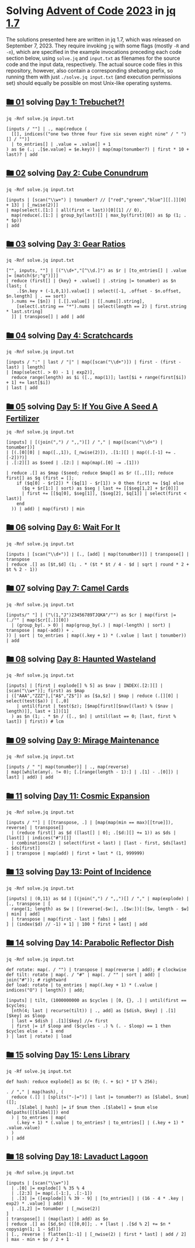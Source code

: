 # Solving [Advent of Code](https://adventofcode.com/) [2023](https://adventofcode.com/2023/) in [jq](https://jqlang.github.io/jq/) [1.7](https://github.com/jqlang/jq/releases/tag/jq-1.7)

The solutions presented here are written in
jq 1.7, which was released on September 7, 2023. They require
invoking `jq` with some flags (mostly `-R` and `-n`), which are
specified in the example invocations preceding each code section
below, using `solve.jq` and `input.txt` as filenames for the
source code and the input data, respectively. The actual source
code files in this repository, however, also contain a corresponding
shebang prefix, so running them with just `./solve.jq input.txt`
(and execution permissions set) should equally be possible on
most Unix-like operating systems.

## [🖿 01](01) solving [Day 1: Trebuchet?!](https://adventofcode.com/2023/day/1)
`jq -Rnf solve.jq input.txt`
```jq
[inputs / ""] | ., map(reduce (
  [[], indices(("one two three four five six seven eight nine" / " ")[] / "")]
  | to_entries[] | .value = .value[] + 1
) as $e (.; .[$e.value] = $e.key)) | map(map(tonumber?) | first * 10 + last)? | add
```

## [🖿 02](02) solving [Day 2: Cube Conundrum](https://adventofcode.com/2023/day/2)
`jq -Rnf solve.jq input.txt`
```jq
[inputs | [scan("\\w+") | tonumber? // ["red","green","blue"][[.]][0] + 13] | [_nwise(2)]]
| map(select(.[1:] | all(first < last))[0][1] // 0),
  map(reduce(.[1:] | group_by(last)[] | max_by(first)[0]) as $p (1; . * $p))
| add
```

## [🖿 03](03) solving [Day 3: Gear Ratios](https://adventofcode.com/2023/day/3)
`jq -Rnf solve.jq input.txt`
```jq
["", inputs, ""] | [("\\d+","[^\\d.]") as $r | [to_entries[] | .value |= [match($r;"g")]]]
| reduce (first[] | {key} + .value[] | .string |= tonumber) as $n (last; (
    .[$n.key + (-1,0,1)].value[] | select([-1, .offset - $n.offset, $n.length] | . == sort)
  ).nums += [$n]) | [.[].value[] | [[.nums[].string],
    [select(.string == "*").nums | select(length == 2) | first.string * last.string]
  ]] | transpose[] | add | add
```

## [🖿 04](04) solving [Day 4: Scratchcards](https://adventofcode.com/2023/day/4)
`jq -Rnf solve.jq input.txt`
```jq
[inputs / ":" | last / "|" | map([scan("\\d+")]) | first - (first - last) | length]
| [map(select(. > 0) - 1 | exp2)],
  reduce range(length) as $i ([., map(1)]; last[$i + range(first[$i]) + 1] += last[$i])
| last | add
```

## [🖿 05](05) solving [Day 5: If You Give A Seed A Fertilizer](https://adventofcode.com/2023/day/5)
`jq -Rnf solve.jq input.txt`
```jq
[inputs] | [(join(",") / ",,")[] / "," | map([scan("\\d+") | tonumber])]
| [(.[0][0] | map([.,1]), [_nwise(2)]), .[1:][] | map((.[-1] += .[-2])?)]
| .[:2][] as $seed | .[2:] | map(map(.[0] -= .[1]))

| reduce .[] as $map ($seed; reduce $map[] as $r ([.,[]]; reduce first[] as $q (first = [];
    if ($q[0] - $r[2]) * ($q[1] - $r[1]) > 0 then first += [$q] else
      ($q + $r[1:] | sort) as $seg | last += [[$seg[1,2] + $r[0]]]
      | first += [[$q[0], $seg[1]], [$seg[2], $q[1]] | select(first < last)]
    end
  )) | add) | map(first) | min
```

## [🖿 06](06) solving [Day 6: Wait For It](https://adventofcode.com/2023/day/6)
`jq -Rnf solve.jq input.txt`
```jq
[inputs | [scan("\\d+")] | [., [add] | map(tonumber)]] | transpose[] | transpose
| reduce .[] as [$t,$d] (1; . * ($t * $t / 4 - $d | sqrt | round * 2 + $t % 2 - 1))
```

## [🖿 07](07) solving [Day 7: Camel Cards](https://adventofcode.com/2023/day/7)
`jq -Rnf solve.jq input.txt`
```jq
[inputs/" "] | ("\(1,"J")23456789TJQKA"/"") as $cr | map(first |= (./"" | map($cr[[.]][0])
  | (group_by(. > 0) | map(group_by(.) | map(-length) | sort) | transpose | map(-add)) + .
)) | sort | to_entries | map((.key + 1) * (.value | last | tonumber)) | add
```

## [🖿 08](08) solving [Day 8: Haunted Wasteland](https://adventofcode.com/2023/day/8)
`jq -Rnf solve.jq input.txt`
```jq
[inputs] | [first | explode[] % 5] as $nav | INDEX(.[2:][] | [scan("\\w+")]; first) as $map
| (["AAA","ZZZ"],["A$","Z$"]) as [$a,$z] | $map | reduce (.[][0] | select(test($a)) | [.,0]
    | until(first | test($z); [$map[first][$nav[(last) % ($nav | length)]], last + 1])[1]
  ) as $n (1; . * $n / ([., $n] | until(last == 0; [last, first % last]) | first)) # lcm
```

## [🖿 09](09) solving [Day 9: Mirage Maintenance](https://adventofcode.com/2023/day/9)
`jq -Rnf solve.jq input.txt`
```jq
[inputs / " "| map(tonumber)] | ., map(reverse)
| map([while(any(. != 0); [.[range(length - 1):] | .[1] - .[0]]) | last] | add) | add
```

## [🖿 11](11) solving [Day 11: Cosmic Expansion](https://adventofcode.com/2023/day/11)
`jq -Rnf solve.jq input.txt`
```jq
[inputs / ""] | [[transpose, .] | [map(map(min == max)[[true]]), reverse] | transpose[]
  | (reduce first[] as $d ([last[] | 0]; .[$d:][] += 1)) as $ds | [last[] | indices("#")[]]
  | combinations(2) | select(first < last) | [last - first, $ds[last] - $ds[first]]
] | transpose | map(add) | first + last * (1, 999999)
```

## [🖿 13](13) solving [Day 13: Point of Incidence](https://adventofcode.com/2023/day/13)
`jq -Rnf solve.jq input.txt`
```jq
[inputs] | (0,11) as $d | [(join(",") / ",,")[] / "," | map(explode) | [., transpose | [
  range(1; length) as $w | [(reverse[-$w:], .[$w:])[:[$w, length - $w] | min] | add]
  | transpose | map(first - last | fabs) | add
] | (index($d) // -1) + 1] | 100 * first + last] | add
```

## [🖿 14](14) solving [Day 14: Parabolic Reflector Dish](https://adventofcode.com/2023/day/14)
`jq -Rnf solve.jq input.txt`
```jq
def rotate: map(. / "") | transpose | map(reverse | add); # clockwise
def tilt: rotate | map(. / "#" | map(. / "" | sort | add) | join("#")); # rightward
def load: rotate | to_entries | map((.key + 1) * (.value | indices("O") | length)) | add;

[inputs] | tilt, (1000000000 as $cycles | [0, {}, .] | until(first == $cycles;
  [nth(4; last | recurse(tilt)) | ., add] as [$dish, $key] | .[1][$key] as $loop
  | last = $dish | .[1][$key] //= first
  | first |= if $loop and ($cycles - .) % (. - $loop) == 1 then $cycles else . + 1 end
) | last | rotate) | load
```

## [🖿 15](15) solving [Day 15: Lens Library](https://adventofcode.com/2023/day/15)
`jq -Rf solve.jq input.txt`
```jq
def hash: reduce explode[] as $c (0; (. + $c) * 17 % 256);

. / "," | map(hash), (
  reduce (.[] | [splits("-|=")] | last |= tonumber?) as [$label, $num] ([];
    .[$label | hash] |= if $num then .[$label] = $num else delpaths([[$label]]) end
  ) | to_entries | map(
    (.key + 1) * (.value | to_entries? | to_entries[] | (.key + 1) * .value.value)
  )
) | add
```

## [🖿 18](18) solving [Day 18: Lavaduct Lagoon](https://adventofcode.com/2023/day/18)
`jq -Rnf solve.jq input.txt`
```jq
[inputs | [scan("\\w+")]
  | .[0] |= explode[] % 35 % 4
  | .[2:3] |= map(.[-1:], .[:-1])
  | .[3] |= ([explode[] % 39 - 9] | [to_entries[] | (16 - 4 * .key | exp2) * .value] | add)
  | .[1,2] |= tonumber | [_nwise(2)]
]
| transpose[] | (map(last) | add) as $o
| reduce .[] as [$d,$n] ([[0,0]]; . + [last | .[$d % 2] += $n * copysign(1; 1 - $d)])
| [., reverse | flatten[1:-1] | [_nwise(2) | first * last] | add / 2]
| max - min + $o / 2 + 1
```
